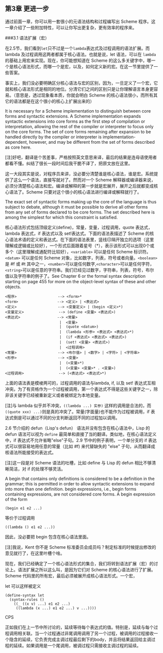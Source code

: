 ## 第3章 更进一步

通过前面一章，你可以用一套很小的元语法结构和过程编写出 Scheme 程序。这一章介绍了一些附加特性，可以让你写出更复杂，更有效率的程序来。

###3.1 语法扩展（宏）

在2.5节，我们看到`let`只不过是一个`lambda`表达式及过程调用的语法扩展。而 lambda 及过程调用这两者都属于核心语法。也就是说，let 语法，可以在 `lambda` 的基础上用宏来实现。现在，你可能想知道在 Scheme 的这么多关键字中，哪一个是核心语法形式，而哪一个是宏，以及，如何定义新的宏。在这一节里提供了一些答案。

事实上，我们没必要明确区分核心语法与宏的区别，因为，一旦定义了一个宏，它就和核心语法形式是相同的地位。分清它们之间的区别只是让你理解语言本身更容易。（意思是，透过现象看本质，你就会明白 Scheme 的核心语法很小，而所有其它的语法都是在这个很小的核心上扩展出来的）

It is necessary for a Scheme implementation to distinguish between core forms and syntactic extensions. A Scheme implementation expands syntactic extensions into core forms as the first step of compilation or interpretation, allowing the rest of the compiler or interpreter to focus only on the core forms. The set of core forms remaining after expansion to be handled directly by the compiler or interpreter is implementation-dependent, however, and may be different from the set of forms described as core here.

[注]好吧，翻译是个苦差事，严格按照英文意思来译，最后的结果是连母语使用者都看不懂。纠结了很长一段时间后我干脆不译了，把原文放在这里。

这一大段其实是说，对程序员来讲，没必要分清楚谁是核心语法，谁是宏。系统提供了这么一个语法，直接写就对了。然而对一个 Scheme 解释器或编译器来说，必须分清楚核心语法和宏。编译或解释的第一步就是宏展开，展开之后就都变成核心语法了。Scheme 只要对这个很小的核心语法进行编译或解释就行了。

The exact set of syntactic forms making up the core of the language is thus subject to debate, although it must be possible to derive all other forms from any set of forms declared to be core forms. The set described here is among the simplest for which this constraint is satisfied.


核心语法形式包括顶级定义(define)，常量，变量，过程调用，quote 表达式，lambda 表达式，if 表达式以及 set!表达式。下面的语法表描述了 Scheme 的核心语法术语的定义和表达式。在下面的语法表里，竖线(|)隔开独立的选项（这里理解成逻辑或比较好），一个形式后面跟着星号（*），表示该形式可以出现0个或多个（这里理解成通配符比较好），`<variable>` 可以是任何 Scheme 标识符。`<datum>` 可以是任何 Scheme 对象，比如数字，列表，符号或者向量。`<boolean>`是 #f 或 #t 其中之一，`<number>`可以是任何数字,`<character>`可以是任何字符，`<string>`可以是任意的字符串。我们已经见过数字，字符串，列表，符号，布尔值以及字符串的例子了。See Chapter 6 or the formal syntax description starting on page 455 for more on the object-level syntax of these and other objects.

```
<程序>                   --> <form>*
<form>                  --> <定义> | <表达式>
<定义>                   --> <变量定义> | (begin <定义>*)
<变量定义>                --> (define <变量> <表达式>)
<表达式>                 --> <常量>
                         |  <变量>
                         |  (quote <datum>)
                         |  (lambda <形参> <表达式> <表达式>*)
                         |  (if <表达式> <表达式> <表达式>)
                         |  (set! <变量> <表达式>)
                         |  <过程调用>
<常量>                   --> <布尔值> | <数字> | <字符> | <字符串>
<形参>                   --> <变量>
                         |  (<变量>*)
                         |  (<变量> <变量>* . <变量>)
<过程调用>                --> (<表达式> <表达式>*)
```

上面的语法表是模棱两可的，过程调用的语法与lambda, if, 以及 set! 表达式互相冲突。为了有资格作为一个过程被调用，第一个表达式不得是这些关键字之一，除非该关键字已经被重新定义或者被绑定为本地变量。

[注]与 lambda 似乎并不冲突，`((lambda ...) 实参)` 这样的调用是合法的，而`((quote xxx) ...)`则是真的冲突了。常量(字面量)也不能作为过程被调用，if 表达式倒是可以通过不同的分支判断返回不同的过程加以调用。

2.6 节介绍的 defun（Lisp's defun） 语法并没有包含在核心语法中，Lisp 的 defun 语法可以视为 `define` 最简单和直接了当的翻译。类似地，在核心语法定义中，if 表达式不允许省略"else"子句。2.9 节中的例子表明，一个单分支的 if 表达式可以很容易地用任意的常量（比如 #f) 来代替缺失的 "else" 子句，从而翻译成核语法所能接受的表达式。

[注]这一段是对 Scheme 语法的吐槽，比如 define 与 Lisp 的 defun 相比不够清晰简洁，对 if 的处理不够灵活。

A begin that contains only definitions is considered to be a definition in the grammar; this is permitted in order to allow syntactic extensions to expand into more than one definition. begin expressions, i.e., begin forms containing expressions, are not considered core forms. A begin expression of the form

    (begin e1 e2 ...)

等价于过程调用

    ((lambda () e1 e2 ...))

因此，没必要把 begin 包含在核心语法里面。

[注]我说，Kent 你不是 Scheme 标准委员会成员吗？制定标准的时候提出修改的意见就行了，在这里叶槽个啥。

现在，我们已经确定了一个核心语法形式的集合，我们将转到语法扩展（宏）的讨论上。语法扩展之所以这么叫，是因为它们对 Scheme 的核心语法进行了扩展。Scheme 代码里的所有宏，最后必须被展开成核心语法形式。一个宏，

let 可以这样被定义

```
(define-syntax let
  (syntax-rules ()
    ((_ ((x v) ...) e1 e2 ...)
     ((lambda (x ...) e1 e2 ...) v ...))))
```


CPS

正如我们在上一节中所讨论的，延续等待每个表达式的值。特别是，延续与每个过程调用相关联。当一个过程通过非尾调用调用了另一个过程，被调用的过程接收一个隐含的延续，它负责完成主调过程最后剩下的body，并且将结果返回给主调过程的延续。如果调用是一个尾调用，被调过程只需接收主调过程的延续。
